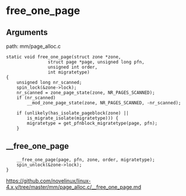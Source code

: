 free_one_page
========================================

Arguments
----------------------------------------

path: mm/page_alloc.c
```
static void free_one_page(struct zone *zone,
                struct page *page, unsigned long pfn,
                unsigned int order,
                int migratetype)
{
    unsigned long nr_scanned;
    spin_lock(&zone->lock);
    nr_scanned = zone_page_state(zone, NR_PAGES_SCANNED);
    if (nr_scanned)
        __mod_zone_page_state(zone, NR_PAGES_SCANNED, -nr_scanned);

    if (unlikely(has_isolate_pageblock(zone) ||
        is_migrate_isolate(migratetype))) {
        migratetype = get_pfnblock_migratetype(page, pfn);
    }
```

__free_one_page
----------------------------------------

```
    __free_one_page(page, pfn, zone, order, migratetype);
    spin_unlock(&zone->lock);
}
```

https://github.com/novelinux/linux-4.x.y/tree/master/mm/page_alloc.c/__free_one_page.md